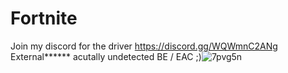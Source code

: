 # Fortnite
Join my discord for the driver https://discord.gg/WQWmnC2ANg
External******
acutally undetected BE / EAC ;)![7pvg5n](https://github.com/Atrorr/FortniteInternal/assets/121629066/bbe563a8-ee33-483b-81e1-11d052e514bf)
